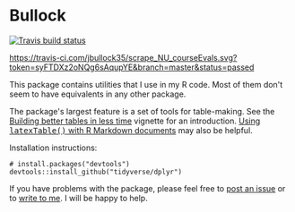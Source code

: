 # Bullock

<!-- badges: start -->
[![Travis build status](https://travis-ci.com/jbullock35/scrape_NU_courseEvals.svg?branch=master)](https://travis-ci.com/github/jbullock35/scrape_NU_courseEvals)
<!-- badges: end -->
https://travis-ci.com/jbullock35/scrape_NU_courseEvals.svg?token=syFTDXz2oNQg6sAqupYE&branch=master&status=passed


This package contains utilities that I use in my R code. Most of them don't 
seem to have equivalents in any other package. 

The package's largest feature is a set of tools for table-making. See 
the [Building better tables in less time](https://jbullock35.github.io/Bullock/tables.html)
vignette for an introduction. [Using <tt>latexTable()</tt> with R Markdown documents](https://jbullock35.github.io/Bullock/tables_RMarkdown.html)
may also be helpful. 

Installation instructions: 

    # install.packages("devtools")
    devtools::install_github("tidyverse/dplyr")

If you have problems with the package, please feel free to [post an issue](https://github.com/jbullock35/Bullock/issues) or to [write to&nbsp;me](mailto:john@johnbullock.org). I will be happy to help.
